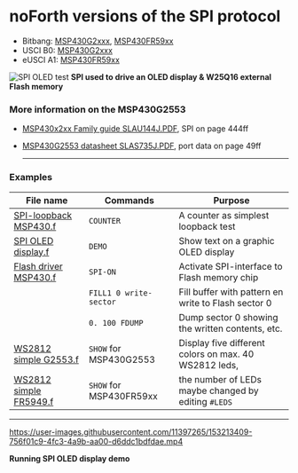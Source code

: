 # noForth versions of the SPI protocol

- Bitbang: [MSP430G2xxx](bbSPI%20MSP-G%20v100.f), [MSP430FR59xx](bbSPI%20MSP-FR%20v100.f)
- USCI B0: [MSP430G2xxx](USCIB%20SPI%20MSP%20v100.f)
- eUSCI A1: [MSP430FR59xx](eUSCI-A1%20SPI%20MSP%20v100.f)

![SPI OLED test](https://user-images.githubusercontent.com/11397265/120072220-fbf7a080-c092-11eb-9faf-abe96bc6d1c5.jpg)
****SPI used to drive an OLED display & W25Q16 external Flash memory****

### More information on the MSP430G2553

- [MSP430x2xx Family guide SLAU144J.PDF](https://www.ti.com/lit/ug/slau144j/slau144j.pdf), SPI on page 444ff  
- [MSP430G2553 datasheet SLAS735J.PDF](https://www.ti.com/lit/ds/symlink/msp430g2553.pdf), port data on page 49ff  

  ***

### Examples

| File name | Commands | Purpose |  
| ------------------- | ------------------- | ---------------------- |
| [SPI-loopback MSP430.f](SPI-loopback%20msp430.F)  | `COUNTER` | A counter as simplest loopback test |
| [SPI OLED display.f](SPI%20OLED%20display.f)     | `DEMO`    | Show text on a graphic OLED display |
| [Flash driver MSP430.f](Flash%20driver%20MSP430.f)    | `SPI-ON`| Activate SPI-interface to Flash memory chip| 
|                        | `FILL1 0 write-sector` | Fill buffer with pattern en write to Flash sector 0 |  
|                        | `0. 100 FDUMP` |  Dump sector 0 showing the written contents, etc. |
| [WS2812 simple G2553.f](WS2812%20simple%20G2553.f)    | `SHOW` for MSP430G2553  | Display five different colors on max. 40 WS2812 leds, |
| [WS2812 simple FR5949.f](WS2812%20simple%20FR5949.f)   | `SHOW` for MSP430FR59xx | the number of LEDs maybe changed by editing `#LEDS` |

  ***

https://user-images.githubusercontent.com/11397265/153213409-756f01c9-4fc3-4a9b-aa00-d6ddc1bdfdae.mp4

**Running SPI OLED display demo**
